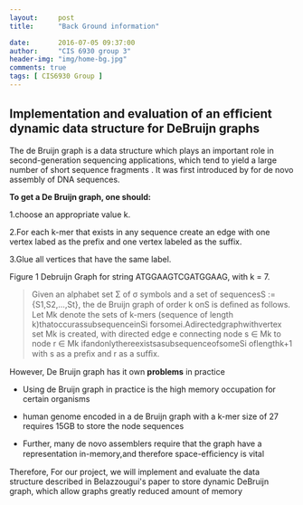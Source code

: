 ```yaml
---
layout:     post
title:      "Back Ground information"

date:       2016-07-05 09:37:00
author:     "CIS 6930 group 3"
header-img: "img/home-bg.jpg"
comments: true
tags: [ CIS6930 Group ]
---
```

Implementation and evaluation of an efﬁcient dynamic data structure for DeBruijn graphs
---------------------------------------------------------------------------------------

The de Bruijn graph is a data structure which plays an important role in
second-generation sequencing applications, which tend to yield a large
number of short sequence fragments . It
was first introduced by for de novo assembly
of DNA sequences. 

<b>To get a De Bruijn graph, one should:</b>

  1.choose an appropriate value k.

  2.For each k-mer that exists in any sequence create an edge with one vertex labed as the prefix and one vertex labeled as the suffix.

  3.Glue all vertices that have the same label. 


<img src="cis6930.github.io/img/DeBruijn Graph.png" class="img-responsive" alt="">
<div>
Figure 1 Debruijn Graph for  string ATGGAAGTCGATGGAAG, with k = 7.
</div>

>Given an alphabet set Σ of σ symbols and a set of sequencesS := {S1,S2,...,St}, the de Bruijn graph of order k onS is deﬁned as follows. Let Mk denote the sets of k-mers (sequence of length k)thatoccurassubsequenceinSi forsomei.Adirectedgraphwithvertex set Mk is created, with directed edge e connecting node s ∈ Mk to node r ∈ Mk ifandonlythereexistsasubsequenceofsomeSi oflengthk+1 with s as a preﬁx and r as a sufﬁx. 

However, De Bruijn graph has it own <b>problems</b> in practice

- Using de Bruijn graph in practice is the high memory occupation for certain organisms

- human genome encoded in a de Bruijn graph with a k-mer size of 27 requires 15GB to store the node sequences

- Further, many de novo assemblers require that the graph have a representation in-memory,and therefore space-efﬁciency is vital


Therefore, For our project, we will implement and evaluate the data structure described in Belazzougui's paper to store dynamic DeBruijn graph, which allow graphs greatly reduced amount of memory

